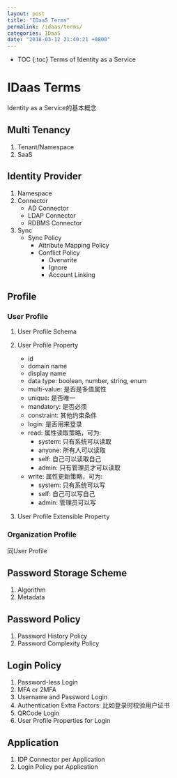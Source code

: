```yaml
---
layout: post
title: "IDaaS Terms"
permalink: /idaas/terms/
categories: IDaaS
date: "2018-03-12 21:40:21 +0800"
---
```


* TOC
{:toc}
Terms of Identity as a Service

# IDaas Terms

Identity as a Service的基本概念

## Multi Tenancy

1. Tenant/Namespace
2. SaaS

## Identity Provider

1. Namespace
2. Connector
    * AD Connector
    * LDAP Connector
    * RDBMS Connector
3. Sync
    * Sync Policy
      * Attribute Mapping Policy
      * Conflict Policy
          * Overwrite
          * Ignore
          * Account Linking

## Profile

### User Profile

1. User Profile Schema

2. User Profile Property
    * id
    * domain name
    * display name
    * data type: boolean, number, string, enum
    * multi-value: 是否是多值属性
    * unique: 是否唯一
    * mandatory: 是否必须
    * constraint: 其他约束条件
    * login: 是否用来登录
    * read: 属性读取策略，可为:
      * system: 只有系统可以读取
      * anyone: 所有人可以读取
      * self: 自己可以读取自己
      * admin: 只有管理员才可以读取
    * write: 属性更新策略，可为:
      * system: 只有系统可以写
      * self: 自己可以写自己
      * admin: 管理员可以写

3. User Profile Extensible Property

### Organization Profile

同User Profile

## Password Storage Scheme

1. Algorithm
2. Metadata

## Password Policy

1. Password History Policy
2. Password Complexity Policy

## Login Policy

1. Password-less Login
2. MFA or 2MFA
3. Username and Password Login
4. Authentication Extra Factors: 比如登录时校验用户证书
5. QRCode Login
6. User Profile Properties for Login

## Application

1. IDP Connector per Application
2. Login Policy per Application